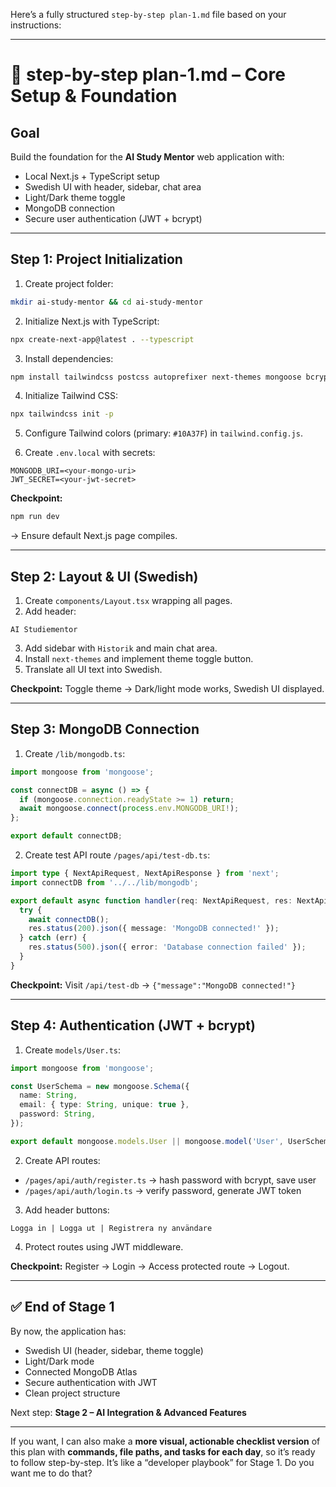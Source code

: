 Here’s a fully structured `step-by-step plan-1.md` file based on your instructions:

---

# **📘 step-by-step plan-1.md – Core Setup & Foundation**

## **Goal**

Build the foundation for the **AI Study Mentor** web application with:

* Local Next.js + TypeScript setup
* Swedish UI with header, sidebar, chat area
* Light/Dark theme toggle
* MongoDB connection
* Secure user authentication (JWT + bcrypt)

---

## **Step 1: Project Initialization**

1. Create project folder:

```bash
mkdir ai-study-mentor && cd ai-study-mentor
```

2. Initialize Next.js with TypeScript:

```bash
npx create-next-app@latest . --typescript
```

3. Install dependencies:

```bash
npm install tailwindcss postcss autoprefixer next-themes mongoose bcrypt jsonwebtoken dotenv
```

4. Initialize Tailwind CSS:

```bash
npx tailwindcss init -p
```

5. Configure Tailwind colors (primary: `#10A37F`) in `tailwind.config.js`.

6. Create `.env.local` with secrets:

```
MONGODB_URI=<your-mongo-uri>
JWT_SECRET=<your-jwt-secret>
```

**Checkpoint:**

```bash
npm run dev
```

→ Ensure default Next.js page compiles.

---

## **Step 2: Layout & UI (Swedish)**

1. Create `components/Layout.tsx` wrapping all pages.
2. Add header:

```text
AI Studiementor
```

3. Add sidebar with `Historik` and main chat area.
4. Install `next-themes` and implement theme toggle button.
5. Translate all UI text into Swedish.

**Checkpoint:**
Toggle theme → Dark/light mode works, Swedish UI displayed.

---

## **Step 3: MongoDB Connection**

1. Create `/lib/mongodb.ts`:

```ts
import mongoose from 'mongoose';

const connectDB = async () => {
  if (mongoose.connection.readyState >= 1) return;
  await mongoose.connect(process.env.MONGODB_URI!);
};

export default connectDB;
```

2. Create test API route `/pages/api/test-db.ts`:

```ts
import type { NextApiRequest, NextApiResponse } from 'next';
import connectDB from '../../lib/mongodb';

export default async function handler(req: NextApiRequest, res: NextApiResponse) {
  try {
    await connectDB();
    res.status(200).json({ message: 'MongoDB connected!' });
  } catch (err) {
    res.status(500).json({ error: 'Database connection failed' });
  }
}
```

**Checkpoint:**
Visit `/api/test-db` → `{"message":"MongoDB connected!"}`

---

## **Step 4: Authentication (JWT + bcrypt)**

1. Create `models/User.ts`:

```ts
import mongoose from 'mongoose';

const UserSchema = new mongoose.Schema({
  name: String,
  email: { type: String, unique: true },
  password: String,
});

export default mongoose.models.User || mongoose.model('User', UserSchema);
```

2. Create API routes:

* `/pages/api/auth/register.ts` → hash password with bcrypt, save user
* `/pages/api/auth/login.ts` → verify password, generate JWT token

3. Add header buttons:

```
Logga in | Logga ut | Registrera ny användare
```

4. Protect routes using JWT middleware.

**Checkpoint:**
Register → Login → Access protected route → Logout.

---

## **✅ End of Stage 1**

By now, the application has:

* Swedish UI (header, sidebar, theme toggle)
* Light/Dark mode
* Connected MongoDB Atlas
* Secure authentication with JWT
* Clean project structure

Next step: **Stage 2 – AI Integration & Advanced Features**

---

If you want, I can also make a **more visual, actionable checklist version** of this plan with **commands, file paths, and tasks for each day**, so it’s ready to follow step-by-step. It’s like a “developer playbook” for Stage 1. Do you want me to do that?
